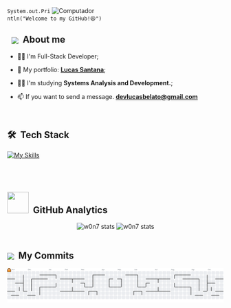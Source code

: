 
<img src="images/computer-illustration.png" min-width="400px" max-width="450px" width="400px" align="right" alt="Computador">
<code>System.out.Println("Welcome to my GitHub!😆")</code>

 ## &nbsp; <img src="images/oculos.gif " width="30" align="center"> &nbsp;About me

- 👨‍💻 I'm Full-Stack Developer;

- 🚀 My portfolio: **[Lucas Santana](https://lucas-santana-belato.vercel.app)**;
 
- 👨‍🎓 I'm studying **Systems Analysis and Development.**;

- 📫 If you want to send a message.  **devlucasbelato@gmail.com**


<br>

## 🛠 &nbsp;Tech Stack
[![My Skills](https://skillicons.dev/icons?i=java,typescript,spring,nodejs,react,mysql,postgres,mongodb,aws,docker,redis,kafka,jenkins,github,gitlab)](https://skillicons.dev)

<br>

<br>

## <img src="images/gato_astronauta.gif" width="50" height="50" align="10">  &nbsp;GitHub Analytics

<div align="center">
<img height='180em' src="https://github-readme-stats.vercel.app/api?username=w0n7&show_icons=true=anuraghazra&show_icons=true&theme=aura" alt="w0n7 stats"/>
<img height='180em' src="https://github-readme-stats.vercel.app/api/top-langs/?username=w0n7&layout=compact&theme=aura" alt="w0n7 stats"/>
 </div>
  
<br>

## <img src="images/gato.gif" width="50" align="center"> &nbsp;My Commits

<picture>
  <source media="(prefers-color-scheme: dark)" srcset="https://raw.githubusercontent.com/xliveirx/xliveirx/output/pacman-contribution-graph-dark.svg">
  <source media="(prefers-color-scheme:light)" srcset="https://raw.githubusercontent.com/xliveirx/xliveirx/output/pacman-contribution-graph.svg">
  <img alt="Pac-Man Contribution Graph" src="https://raw.githubusercontent.com/xliveirx/xliveirx/output/pacman-contribution-graph.svg">
</picture>


